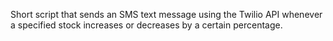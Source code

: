 Short script that sends an SMS text message using the Twilio API whenever a specified stock increases or decreases by a certain percentage.